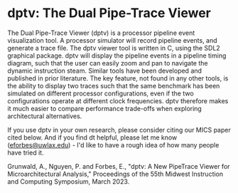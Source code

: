 dptv: The Dual Pipe-Trace Viewer
================================

The Dual Pipe-Trace Viewer (dptv) is a processor pipeline event visualization tool. A processor simulator will record pipeline events, and generate a trace file. The dptv viewer tool is written in C, using the SDL2 graphical package. dptv will display the pipeline events in a pipeline timing diagram, such that the user can easily zoom and pan to navigate the dynamic instruction steam. Similar tools have been developed and published in prior literature. The key feature, not found in any other tools, is the ability to display two traces such that the same benchmark has been simulated on different processor configurations, even if the two configurations operate at different clock frequencies. dptv therefore makes it much easier to compare performance trade-offs when exploring architectural alternatives.

If you use dptv in your own research, please consider citing our MICS paper cited below. And if you find dt helpful, please let me know (eforbes@uwlax.edu) - I'd like to have a rough idea of how many people have tried it.

Grunwald, A., Nguyen, P. and Forbes, E., "dptv: A New PipeTrace Viewer for Microarchitectural Analysis," Proceedings of the 55th Midwest Instruction and Computing Symposium, March 2023.
